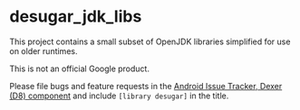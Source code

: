 # desugar_jdk_libs

This project contains a small subset of OpenJDK libraries simplified for use on
older runtimes.

This is not an official Google product.

Please file bugs and feature requests in the [Android Issue Tracker, Dexer (D8)
component](https://issuetracker.google.com/issues/new?component=317603&template=1018721)
and include `[library desugar]` in the title.
